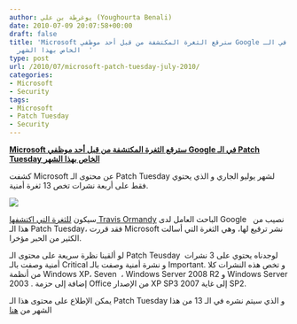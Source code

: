 ```yaml
---
author: يوغرطة بن علي (Youghourta Benali)
date: 2010-07-09 20:07:58+00:00
draft: false
title: 'Microsoft سترقع الثغرة المكتشفة من قبل أحد موظفي Google في الـ Patch Tuesday
  الخاص بهذا الشهر  '
type: post
url: /2010/07/microsoft-patch-tuesday-july-2010/
categories:
- Microsoft
- Security
tags:
- Microsoft
- Patch Tuesday
- Security
---
```


**[Microsoft سترقع الثغرة المكتشفة من قبل أحد موظفي Google في الـ Patch Tuesday الخاص بهذا الشهر](http://www.it-scoop.com/2010/07/Microsoft-Patch-tuesday-July-2010)**





كشفت Microsoft عن محتوى الـ Patch Tuesday لشهر يوليو الجاري و الذي يحتوي فقط على أربعة نشرات تخص 13 ثغرة أمنية.

[![](http://www.it-scoop.com/wp-content/uploads/2009/11/microsoft-patch.jpg)
](http://www.it-scoop.com/2010/07/Microsoft-Patch-tuesday-July-2010)

سيكون [للثغرة التي اكتشفها Travis Ormandy](http://www.it-scoop.com/2010/06/googler-criticized-for-disclosing-windows-related-flaw/) الباحث العامل لدى Google   نصيب من هذا الـ Patch Tuesday، فقد قررت Microsoft نشر ترقيع لها، وهي الثغرة التي أسالت الكثير من الحبر مؤخرا.

لو ألقينا نظرة سريعة على محتوى الـ Patch Teusday  لوجدناه يحتوي على 3 نشرات أمنية وصفت بالـ Critical و نشرة أمنية وصفت بالـ Important. و تخص هذه النشرات كلا من أنظمة Windows XP، Seven  ، Windows Server 2008 R2 و Windows Server 2003 . إضافة إلى حزمة Office من الإصدار XP SP3 إلى غاية 2007 SP2.

يمكن الإطلاع على محتوى هذا الـ Patch Tuesday و الذي سيتم نشره في الـ 13 من هذا الشهر من [هنا](http://www.microsoft.com/technet/security/bulletin/ms10-jul.mspx)
